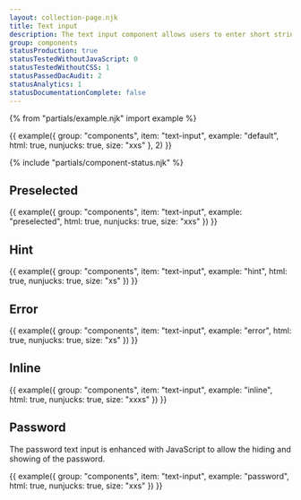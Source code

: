 ```yaml
---
layout: collection-page.njk
title: Text input
description: The text input component allows users to enter short string of text such as their email address, a record title or a postcode.
group: components
statusProduction: true
statusTestedWithoutJavaScript: 0
statusTestedWithoutCSS: 1
statusPassedDacAudit: 2
statusAnalytics: 1
statusDocumentationComplete: false
---
```


{% from "partials/example.njk" import example %}

{{ example({ group: "components", item: "text-input", example: "default", html: true, nunjucks: true, size: "xxs" }, 2) }}

{% include "partials/component-status.njk" %}

## Preselected

{{ example({ group: "components", item: "text-input", example: "preselected", html: true, nunjucks: true, size: "xxs" }) }}

## Hint

{{ example({ group: "components", item: "text-input", example: "hint", html: true, nunjucks: true, size: "xs" }) }}

## Error

{{ example({ group: "components", item: "text-input", example: "error", html: true, nunjucks: true, size: "xs" }) }}

## Inline

{{ example({ group: "components", item: "text-input", example: "inline", html: true, nunjucks: true, size: "xxxs" }) }}

## Password

The password text input is enhanced with JavaScript to allow the hiding and showing of the password.

{{ example({ group: "components", item: "text-input", example: "password", html: true, nunjucks: true, size: "xxs" }) }}
